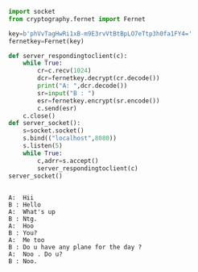 ```python
import socket
from cryptography.fernet import Fernet

key=b'phVvTagHwRi1xB-m9E3rvVtBtBpLO7eTtp3h0fa1FY4='
fernetkey=Fernet(key)

def server_respondingtoclient(c):
    while True:
        cr=c.recv(1024)
        dcr=fernetkey.decrypt(cr.decode())
        print("A: ",dcr.decode())
        sr=input("B : ")
        esr=fernetkey.encrypt(sr.encode())
        c.send(esr)
    c.close()
def server_socket():
    s=socket.socket()
    s.bind(("localhost",8080))
    s.listen(5)
    while True:
        c,adrr=s.accept()
        server_respondingtoclient(c)
server_socket()
        
```

    A:  Hii
    B : Hello
    A:  What's up
    B : Ntg.
    A:  Hoo
    B : You?
    A:  Me too
    B : Do u have any plane for the day ?
    A:  Noo . Do u?
    B : Noo.
    


```python

```


```python

```
